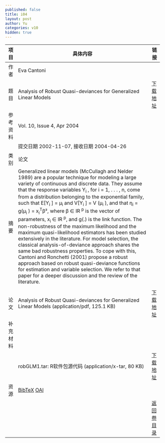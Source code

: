 ```yaml
---
published: false
title: i04
layout: post
author: Yu
categories: v10
hidden: true
---
```


| 项目 | 具体内容 | 链接 |
|---:|---|---|
| 作者 | Eva Cantoni| |
| 题目 |Analysis of Robust Quasi-deviances for Generalized Linear Models | [下载地址](http://www.jstatsoft.org/v10/i04/paper) |
| 参考资料 |Vol. 10, Issue 4, Apr 2004 | |
| | 提交日期 2002-11-07, 接收日期 2004-04-26| | 
| 类别 | 论文| |
| 摘要 | Generalized linear models (McCullagh and Nelder 1989) are a popular technique for modeling a large variety of continuous and discrete data. They assume that the response variables Y<sub>i</sub> , for i = 1, . . . , n, come from a distribution belonging to the exponential family, such that E[Y<sub>i</sub> ] = μ<sub>i</sub> and V[Y<sub>i</sub> ] = V (μ<sub>i</sub> ), and that η<sub>i</sub> = g(μ<sub>i</sub> ) = x<sub>i</sub><sup>T</sup>β², where β ∈ IR <sup>p</sup> is the vector of parameters, x<sub>i</sub> ∈ IR <sup>p</sup>, and g(.) is the link function. The non-robustness of the maximum likelihood and the maximum quasi-likelihood estimators has been studied extensively in the literature. For model selection, the classical analysis-of-deviance approach shares the same bad robustness properties. To cope with this, Cantoni and Ronchetti (2001) propose a robust approach based on robust quasi-deviance functions for estimation and variable selection. We refer to that paper for a deeper discussion and the review of the literature. | |
 | |
| 论文 | Analysis of Robust Quasi-deviances for Generalized Linear Models  (application/pdf, 125.1 KB)| [下载地址](http://www.jstatsoft.org/v10/i04/paper) |
| 补充材料 | | |
| |robGLM1.tar: R软件包源代码  (application/x-tar, 80 KB)|  [下载地址](http://www.jstatsoft.org/v10/i04/supp/1) |
| 资源 | [BibTeX](http://www.jstatsoft.org/v10/i04/bibtex) [OAI](http://www.jstatsoft.org/oai?verb=GetRecord&identifier=oai.jstatsoft/v10/i04&prefix=oai_dc)| |
| |  | [返回卷目录]({{site.baseurl}}/volume/v10.html) |